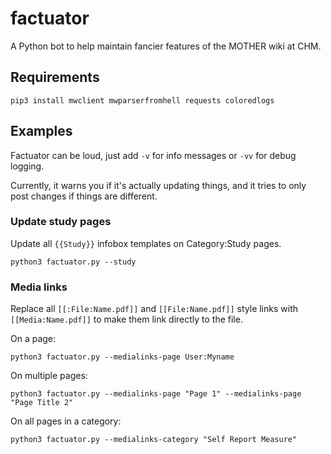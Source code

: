 # factuator

A Python bot to help maintain fancier features of the MOTHER wiki at CHM.

## Requirements

    pip3 install mwclient mwparserfromhell requests coloredlogs

## Examples

Factuator can be loud, just add `-v` for info messages or `-vv` for debug logging.

Currently, it warns you if it's actually updating things, and it tries to only 
post changes if things are different.

### Update study pages

Update all `{{Study}}` infobox templates on Category:Study pages.

    python3 factuator.py --study

### Media links

Replace all `[[:File:Name.pdf]]` and `[[File:Name.pdf]]` style links with 
`[[Media:Name.pdf]]` to make them link directly to the file.

On a page:

    python3 factuator.py --medialinks-page User:Myname

On multiple pages:

    python3 factuator.py --medialinks-page "Page 1" --medialinks-page "Page Title 2"

On all pages in a category:

    python3 factuator.py --medialinks-category "Self Report Measure"
